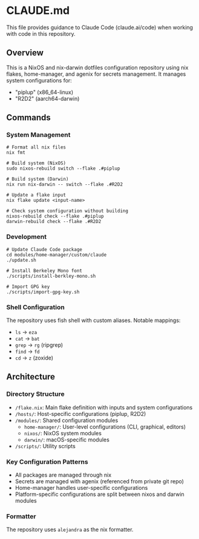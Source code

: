 # CLAUDE.md

This file provides guidance to Claude Code (claude.ai/code) when working with code in this repository.

## Overview

This is a NixOS and nix-darwin dotfiles configuration repository using nix flakes, home-manager, and agenix for secrets management. It manages system configurations for:
- "piplup" (x86_64-linux)
- "R2D2" (aarch64-darwin)

## Commands

### System Management
```
# Format all nix files
nix fmt

# Build system (NixOS)
sudo nixos-rebuild switch --flake .#piplup

# Build system (Darwin)
nix run nix-darwin -- switch --flake .#R2D2

# Update a flake input
nix flake update <input-name>

# Check system configuration without building
nixos-rebuild check --flake .#piplup
darwin-rebuild check --flake .#R2D2
```

### Development
```
# Update Claude Code package
cd modules/home-manager/custom/claude
./update.sh

# Install Berkeley Mono font
./scripts/install-berkley-mono.sh

# Import GPG key
./scripts/import-gpg-key.sh
```

### Shell Configuration
The repository uses fish shell with custom aliases. Notable mappings:
- `ls` → `eza`
- `cat` → `bat`
- `grep` → `rg` (ripgrep)
- `find` → `fd`
- `cd` → `z` (zoxide)

## Architecture

### Directory Structure
- `/flake.nix`: Main flake definition with inputs and system configurations
- `/hosts/`: Host-specific configurations (piplup, R2D2)
- `/modules/`: Shared configuration modules
  - `home-manager/`: User-level configurations (CLI, graphical, editors)
  - `nixos/`: NixOS system modules
  - `darwin/`: macOS-specific modules
- `/scripts/`: Utility scripts

### Key Configuration Patterns
- All packages are managed through nix
- Secrets are managed with agenix (referenced from private git repo)
- Home-manager handles user-specific configurations
- Platform-specific configurations are split between nixos and darwin modules

### Formatter
The repository uses `alejandra` as the nix formatter.